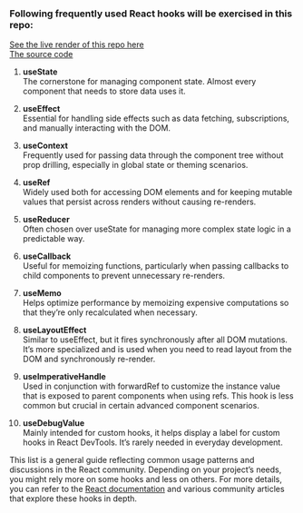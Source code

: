### Following frequently used React hooks will be exercised in this repo:  
[See the live render of this repo here](https://gibil-dubsar.github.io/react-playground/)  
[The source code](https://github.com/gibil-dubsar/react-playground)  

1. **useState**  
   The cornerstone for managing component state. Almost every component that needs to store data uses it.

2. **useEffect**  
   Essential for handling side effects such as data fetching, subscriptions, and manually interacting with the DOM.

3. **useContext**  
   Frequently used for passing data through the component tree without prop drilling, especially in global state or theming scenarios.

4. **useRef**  
   Widely used both for accessing DOM elements and for keeping mutable values that persist across renders without causing re-renders.

5. **useReducer**  
   Often chosen over useState for managing more complex state logic in a predictable way.

6. **useCallback**  
   Useful for memoizing functions, particularly when passing callbacks to child components to prevent unnecessary re-renders.

7. **useMemo**  
   Helps optimize performance by memoizing expensive computations so that they’re only recalculated when necessary.

8. **useLayoutEffect**  
   Similar to useEffect, but it fires synchronously after all DOM mutations. It’s more specialized and is used when you need to read layout from the DOM and synchronously re-render.

9. **useImperativeHandle**  
   Used in conjunction with forwardRef to customize the instance value that is exposed to parent components when using refs. This hook is less common but crucial in certain advanced component scenarios.

10. **useDebugValue**  
    Mainly intended for custom hooks, it helps display a label for custom hooks in React DevTools. It’s rarely needed in everyday development.

This list is a general guide reflecting common usage patterns and discussions in the React community. Depending on your project’s needs, you might rely more on some hooks and less on others. For more details, you can refer to the [React documentation](https://reactjs.org/docs/hooks-overview.html) and various community articles that explore these hooks in depth.